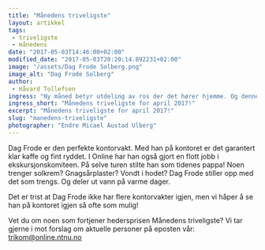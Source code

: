 ```yaml
---
title: "Månedens triveligste"
layout: artikkel
tags: 
 - triveligste
 - månedens
date: "2017-05-03T14:46:00+02:00"
modified_date: "2017-05-03T20:20:14.892231+02:00"
image: "/assets/Dag Frode Solberg.png"
image_alt: "Dag Frode Solberg"
author:
 - Håvard Tollefsen
ingress: "Ny måned betyr utdeling av ros der det hører hjemme. Og denne måneden er det Dag Frode Solberg som får hedersprisen!"
ingress_short: "Månedens triveligste for april 2017!"
excerpt: "Månedens triveligste for april 2017!"
slug: "manedens-triveligste"
photographer: "Endre Micael Austad Ulberg"
---
```

Dag Frode er den perfekte kontorvakt. Med han på kontoret er det garantert klar kaffe og fint ryddet. I Online har han også gjort en flott jobb i ekskursjonskomiteen. På selve turen stilte han som tidenes pappa! Noen trenger solkrem? Gnagsårplaster? Vondt i hodet? Dag Frode stiller opp med det som trengs. Og deler ut vann på varme dager.

Det er trist at Dag Frode ikke har flere kontorvakter igjen, men vi håper å se han på kontoret igjen så ofte som mulig!

Vet du om noen som fortjener hedersprisen Månedens triveligste? Vi tar gjerne i mot forslag om aktuelle personer på eposten vår: trikom@online.ntnu.no